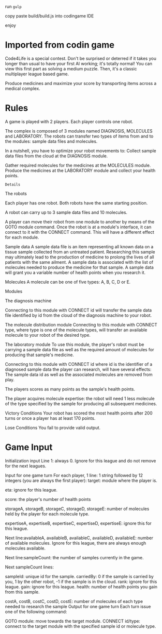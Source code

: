run `gulp`

copy paste build/build.js into codingame IDE

enjoy


# Imported from codin game
Code4Life is a special contest. Don't be surprised or deterred if it takes you longer than usual to have your first AI working; it's totally normal! You can view this first part as solving a medium puzzle. Then, it's a classic multiplayer league based game.

Produce medicines and maximize your score by transporting items across a medical complex.

# Rules

A game is played with 2 players. Each player controls one robot.

The complex is composed of 3 modules named DIAGNOSIS, MOLECULES and LABORATORY.
The robots can transfer two types of items from and to the modules: sample data files and molecules.

In a nutshell, you have to optimize your robot movements to:
Collect sample data files from the cloud at the DIAGNOSIS module.

Gather required molecules for the medicines at the MOLECULES module.
Produce the medicines at the LABORATORY module and collect your health points.

 	Details

The robots

Each player has one robot. Both robots have the same starting position.

A robot can carry up to 3 sample data files and 10 molecules.

A player can move their robot from one module to another by means of the GOTO module command.
Once the robot is at a module's interface, it can connect to it with the CONNECT command. This will have a different effect for each module.

Sample data
A sample data file is an item representing all known data on a tissue sample collected from an untreated patient. Researching this sample may ultimately lead to the production of medicine to prolong the lives of all patients with the same ailment.
A sample data is associated with the list of molecules needed to produce the medicine for that sample.
A sample data will grant you a variable number of health points when you research it.

Molecules
A molecule can be one of five types: A, B, C, D or E.

Modules


The diagnosis machine

Connecting to this module with CONNECT id will transfer the sample data file identified by id from the cloud of the diagnosis machine to your robot.

The molecule distribution module
Connecting to this module with CONNECT type, where type is one of the molecule types, will transfer an available molecule to your robot of the desired type.

The laboratory module
To use this module, the player's robot must be carrying a sample data file as well as the required amount of molecules for producing that sample's medicine.

Connecting to this module with CONNECT id where id is the identifier of a diagnosed sample data the player can research, will have several effects:
The sample data id as well as the associated molecules are removed from play.

The players scores as many points as the sample's health points.

The player acquires molecule expertise: the robot will need 1 less molecule of the type specified by the sample for producing all subsequent medicines.

Victory Conditions
Your robot has scored the most health points after 200 turns or once a player has at least 170 points.

Lose Conditions
You fail to provide valid output.

# Game Input

Initialization input
Line 1: always 0. Ignore for this league and do not remove for the next leagues.

Input for one game turn
For each player, 1 line: 1 string followed by 12 integers (you are always the first player):
target: module where the player is.

eta: ignore for this league.

score: the player's number of health points

storageA, storageB, storageC, storageD, storageE: number of molecules held by the player for each molecule type.

expertiseA, expertiseB, expertiseC, expertiseD, expertiseE: ignore this for this league.

Next line:availableA, availableB, availableC, availableD, availableE: number of available molecules. Ignore for this league, there are always enough molecules available.

Next line:sampleCount: the number of samples currently in the game.

Next sampleCount lines:

sampleId: unique id for the sample.
carriedBy: 0 if the sample is carried by you, 1 by the other robot, -1 if the sample is in the cloud.
rank: ignore for this league.
gain: ignore for this league.
health: number of health points you gain from this sample.

costA, costB, costC, costD, costE: number of molecules of each type needed to research the sample
Output for one game turn
Each turn issue one of the following command:

GOTO module: move towards the target module.
CONNECT id/type: connect to the target module with the specified sample id or molecule type.
